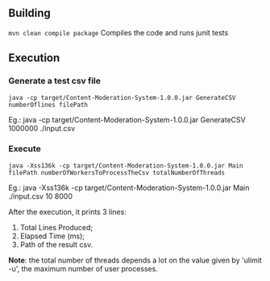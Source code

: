 ## Building
`mvn clean compile package`
Compiles the code and runs junit tests

## Execution
### Generate a test csv file
`java -cp target/Content-Moderation-System-1.0.0.jar GenerateCSV numberOflines filePath`

Eg.: java -cp target/Content-Moderation-System-1.0.0.jar GenerateCSV 1000000 ./input.csv

### Execute
`java -Xss136k -cp target/Content-Moderation-System-1.0.0.jar Main filePath numberOfWorkersToProcessTheCsv totalNumberOfThreads`

Eg.: java -Xss136k -cp target/Content-Moderation-System-1.0.0.jar Main ./input.csv 10 8000

After the execution, it prints 3 lines:
1. Total Lines Produced;
2. Elapsed Time (ms);
3. Path of the result csv.

**Note**: the total number of threads depends a lot on the value given by 'ulimit -u', the maximum number of user processes.
